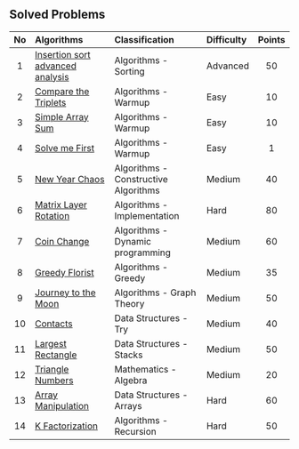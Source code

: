 
## Solved Problems

| No     | Algorithms                    | Classification | Difficulty | Points |
| :---:  | :---                          | :---           | :---       | :---:  |
| 1  | [Insertion sort advanced analysis](https://www.hackerrank.com/challenges/insertion-sort/problem)| Algorithms - Sorting | Advanced | 50 |
| 2  | [Compare the Triplets](https://www.hackerrank.com/challenges/compare-the-triplets/problem)| Algorithms - Warmup  | Easy | 10 |
| 3  | [Simple Array Sum](https://www.hackerrank.com/challenges/simple-array-sum/problem)| Algorithms - Warmup  | Easy | 10 |
| 4  | [Solve me First](https://www.hackerrank.com/challenges/solve-me-first/problem)| Algorithms - Warmup  | Easy | 1 |
| 5  | [New Year Chaos](https://www.hackerrank.com/challenges/new-year-chaos/problem)| Algorithms - Constructive Algorithms  | Medium | 40 |
| 6  | [Matrix Layer Rotation](https://www.hackerrank.com/challenges/matrix-rotation-algo/problem)| Algorithms - Implementation  | Hard | 80 |
| 7  | [Coin Change](https://www.hackerrank.com/challenges/coin-change/problem)| Algorithms - Dynamic programming | Medium | 60 |
| 8  | [Greedy Florist](https://www.hackerrank.com/challenges/greedy-florist/problem)| Algorithms - Greedy | Medium | 35 |
| 9  | [Journey to the Moon](https://www.hackerrank.com/challenges/journey-to-the-moon/problem)| Algorithms - Graph Theory | Medium | 50 |
| 10 | [Contacts](https://www.hackerrank.com/challenges/contacts/problem)| Data Structures - Try | Medium | 40 |
| 11 | [Largest Rectangle](https://www.hackerrank.com/challenges/largest-rectangle/problem)| Data Structures - Stacks | Medium | 50 |
| 12 | [Triangle Numbers](https://www.hackerrank.com/challenges/triangle-numbers/problem)| Mathematics - Algebra | Medium | 20 |
| 13 | [Array Manipulation](https://www.hackerrank.com/challenges/crush/problem)| Data Structures - Arrays | Hard | 60 |
| 14 | [K Factorization](https://www.hackerrank.com/challenges/k-factorization/problem)| Algorithms - Recursion | Hard | 50 |